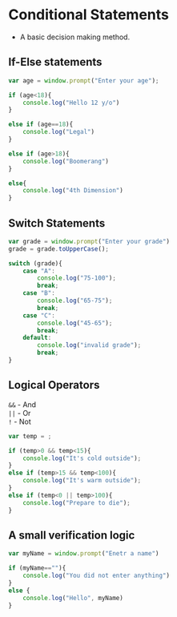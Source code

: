 # Conditional Statements

- A basic decision making method.

## If-Else statements

```javascript
var age = window.prompt("Enter your age");

if (age<18){
    console.log("Hello 12 y/o")
}

else if (age==18){
    console.log("Legal")
}

else if (age>18){
    console.log("Boomerang")
}

else{
    console.log("4th Dimension")
}
```

## Switch Statements

```javascript
var grade = window.prompt("Enter your grade")
grade = grade.toUpperCase();

switch (grade){
    case "A":
        console.log("75-100");
        break;
    case "B":
        console.log("65-75");
        break;
    case "C":
        console.log("45-65");
        break;
    default:
        console.log("invalid grade");
        break;
}
```

## Logical Operators

`&&` - And  
`||` - Or  
`!` - Not  

```javascript
var temp = ;

if (temp>0 && temp<15){
    console.log("It's cold outside");
}
else if (temp>15 && temp<100){
    console.log("It's warm outside");
}
else if (temp<0 || temp>100){
    console.log("Prepare to die");
}
```

## A small verification logic
```javascript
var myName = window.prompt("Enetr a name")

if (myName==""){
    console.log("You did not enter anything")
}
else {
    console.log("Hello", myName)
}
```


